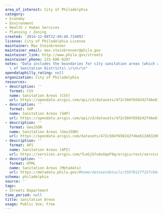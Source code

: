 ```yaml
---
area_of_interest: City of Philadelphia
category:
- Economy
- Environment
- Health / Human Services
- Planning / Zoning
created: '2014-12-08T22:49:48.724091'
license: City of Philadelphia License
maintainer: Max Steinbrenner
maintainer_email: max.steinbrenner@phila.gov
maintainer_link: http://www.phila.gov/streets
maintainer_phone: 215-686-8287
notes: "Data includes the boundaries for city sanitation areas (which are aggregations\
  \ of Sanitation Districts).\r\n\r\n"
opendataphilly_rating: null
organization: City of Philadelphia
resources:
- description: ''
  format: CSV
  name: Sanitation Areas (CSV)
  url: https://opendata.arcgis.com/api/v3/datasets/472c504f650242f4be612d8320b89c86_0/downloads/data?format=csv&spatialRefId=4326
- description: ''
  format: SHP
  name: Sanitation Areas (SHP)
  url: https://opendata.arcgis.com/api/v3/datasets/472c504f650242f4be612d8320b89c86_0/downloads/data?format=shp&spatialRefId=4326
- description: ''
  format: GeoJSON
  name: Sanitation Areas (GeoJSON)
  url: https://opendata.arcgis.com/datasets/472c504f650242f4be612d8320b89c86_0.geojson
- description: ''
  format: API
  name: Sanitation Areas (API)
  url: https://services.arcgis.com/fLeGjb7u4uXqeF9q/arcgis/rest/services/Sanitation_Areas/FeatureServer/0/query?outFields=*&where=1%3D1
- description: ''
  format: HTML
  name: Sanitation Areas (Metadata)
  url: https://metadata.phila.gov/#home/datasetdetails/555f812ff15fcb6c6ed4411f/representationdetails/55438a869b989a05172d0d02/
schema: philadelphia
source: ''
tags:
- Streets Department
time_period: null
title: Sanitation Areas
usage: Public Use; Free
---
```

